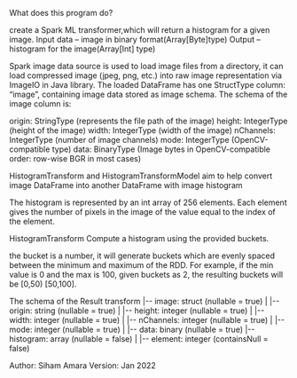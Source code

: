 What does this program do? 

create a Spark ML transformer,which will return a histogram for a given image.
Input data – image in binary format(Array[Byte]type)
Output – histogram for the image(Array[Int] type)

Spark image data source is used to load image files from a directory, it can load compressed image (jpeg, png, etc.) into raw image representation via ImageIO in Java library. 
The loaded DataFrame has one StructType column: “image”, containing image data stored as image schema. 
The schema of the image column is:

origin: StringType (represents the file path of the image)
height: IntegerType (height of the image)
width: IntegerType (width of the image)
nChannels: IntegerType (number of image channels)
mode: IntegerType (OpenCV-compatible type)
data: BinaryType (Image bytes in OpenCV-compatible order: row-wise BGR in most cases)


HistogramTransform and HistogramTransformModel aim to help convert image DataFrame
into another DataFrame with image histogram


The histogram is represented by an int array of 256 elements.
Each element gives the number of pixels in the image of the value equal to the index of the element.

HistogramTransform Compute a histogram using the provided buckets.

the bucket is a number, it will generate buckets which are evenly spaced between the minimum and maximum of the RDD.
For example, if the min value is 0 and the max is 100, given buckets as 2, the resulting buckets will be [0,50) [50,100]. 

The schema of the Result transform
|-- image: struct (nullable = true)
|    |-- origin: string (nullable = true)
|    |-- height: integer (nullable = true)
|    |-- width: integer (nullable = true)
|    |-- nChannels: integer (nullable = true)
|    |-- mode: integer (nullable = true)
|    |-- data: binary (nullable = true)
|-- histogram: array (nullable = false)
|    |-- element: integer (containsNull = false)

Author:
Siham Amara
Version:
Jan 2022